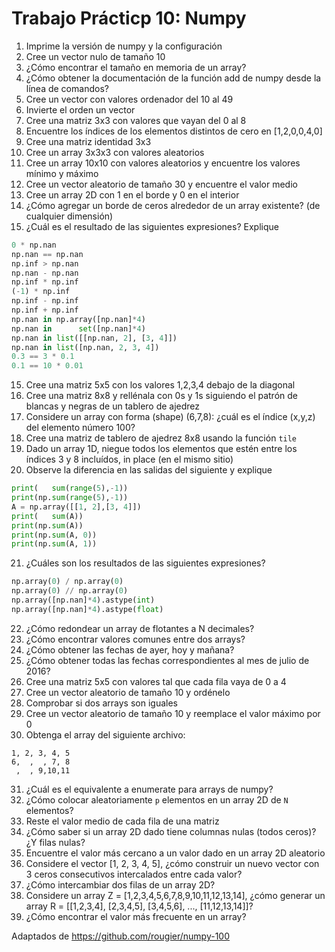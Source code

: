 # Trabajo Prácticp 10: Numpy

1. Imprime la versión de numpy y la configuración
2. Cree un vector nulo de tamaño 10
3. ¿Cómo encontrar el tamaño en memoria de un array?
4. ¿Cómo obtener la documentación de la función add de numpy desde la línea de comandos?
4. Cree un vector con valores ordenador del 10 al 49
5. Invierte el orden un vector
6. Cree una matriz 3x3 con valores que vayan del 0 al 8
7. Encuentre los índices de los elementos distintos de cero en [1,2,0,0,4,0]
8. Cree una matriz identidad 3x3
9. Cree un array 3x3x3 con valores aleatorios
10. Cree un array 10x10 con valores aleatorios y encuentre los valores mínimo y máximo
11. Cree un vector aleatorio de tamaño 30 y encuentre el valor medio
12. Cree un array 2D con 1 en el borde y 0 en el interior
13. ¿Cómo agregar un borde de ceros alrededor de un array existente? (de cualquier dimensión)
14. ¿Cuál es el resultado de las siguientes expresiones? Explique
```python
0 * np.nan
np.nan == np.nan
np.inf > np.nan
np.nan - np.nan
np.inf * np.inf
(-1) * np.inf
np.inf - np.inf
np.inf + np.inf
np.nan in np.array([np.nan]*4)
np.nan in      set([np.nan]*4)
np.nan in list([[np.nan, 2], [3, 4]])
np.nan in list([np.nan, 2, 3, 4])
0.3 == 3 * 0.1
0.1 == 10 * 0.01

```
15. Cree una matriz 5x5 con los valores 1,2,3,4 debajo de la diagonal
16. Cree una matriz 8x8 y rellénala con 0s y 1s siguiendo el patrón de blancas y negras de un tablero de ajedrez
17. Considere un array con forma (shape) (6,7,8): ¿cuál es el índice (x,y,z) del elemento número 100?
18. Cree una matriz de tablero de ajedrez 8x8 usando la función `tile`
19. Dado un array 1D, niegue todos los elementos que estén entre los índices 3 y 8 incluídos, in place (en el mismo sitio)
20. Observe la diferencia en las salidas del siguiente y explique
```python
print(   sum(range(5),-1))
print(np.sum(range(5),-1))
A = np.array([[1, 2],[3, 4]])
print(   sum(A))
print(np.sum(A))
print(np.sum(A, 0))
print(np.sum(A, 1))

```
21. ¿Cuáles son los resultados de las siguientes expresiones?
```python
np.array(0) / np.array(0)
np.array(0) // np.array(0)
np.array([np.nan]*4).astype(int)
np.array([np.nan]*4).astype(float)
```

22. ¿Cómo redondear un array de flotantes a N decimales?
23. ¿Cómo encontrar valores comunes entre dos arrays?
24. ¿Cómo obtener las fechas de ayer, hoy y mañana?
25. ¿Cómo obtener todas las fechas correspondientes al mes de julio de 2016?
26. Cree una matriz 5x5 con valores tal que cada fila vaya de 0 a 4
27. Cree un vector aleatorio de tamaño 10 y ordénelo
28. Comprobar si dos arrays son iguales
29. Cree un vector aleatorio de tamaño 10 y reemplace el valor máximo por 0
30. Obtenga el array del siguiente archivo:
```text
1, 2, 3, 4, 5
6,  ,  , 7, 8
 ,  , 9,10,11
```
31. ¿Cuál es el equivalente a enumerate para arrays de numpy?
32. ¿Cómo colocar aleatoriamente `p` elementos en un array 2D de `N` elementos?
33. Reste el valor medio de cada fila de una matriz
34. ¿Cómo saber si un array 2D dado tiene columnas nulas (todos ceros)? ¿Y filas nulas?
35. Encuentre el valor más cercano a un valor dado en un array 2D aleatorio
36. Considere el vector [1, 2, 3, 4, 5], ¿cómo construir un nuevo vector con 3 ceros consecutivos intercalados entre cada valor?
37. ¿Cómo intercambiar dos filas de un array 2D?
38. Considere un array Z = [1,2,3,4,5,6,7,8,9,10,11,12,13,14], ¿cómo generar un array R = [[1,2,3,4], [2,3,4,5], [3,4,5,6], ..., [11,12,13,14]]?
39. ¿Cómo encontrar el valor más frecuente en un array?

Adaptados de https://github.com/rougier/numpy-100